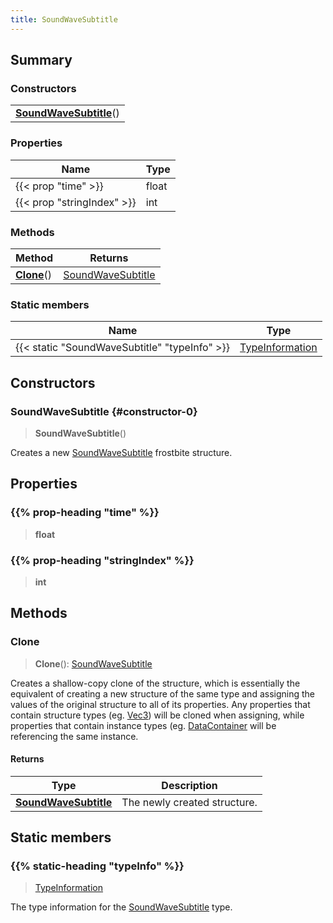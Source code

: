 ```yaml
---
title: SoundWaveSubtitle
---
```



## Summary
### Constructors
| |
| ----------- |
| **[SoundWaveSubtitle](#constructor-0)**() |

### Properties
| Name | Type |
| ---- | ---- |
| {{< prop "time" >}} | float |
| {{< prop "stringIndex" >}} | int |

### Methods
| Method | Returns |
| ------ | ---- |
| **[Clone](#clone)**() | [SoundWaveSubtitle](/vext/ref/fb/soundwavesubtitle) |

### Static members
| Name | Type |
| ---- | ---- |
| {{< static "SoundWaveSubtitle" "typeInfo" >}} | [TypeInformation](/vext/ref/shared/class/typeinformation) |

## Constructors
### SoundWaveSubtitle {#constructor-0}
> **SoundWaveSubtitle**()

Creates a new [SoundWaveSubtitle](/vext/ref/fb/soundwavesubtitle) frostbite structure.

## Properties
### {{% prop-heading "time" %}}
> **float**

### {{% prop-heading "stringIndex" %}}
> **int**

## Methods
### Clone
> **Clone**(): [SoundWaveSubtitle](/vext/ref/fb/soundwavesubtitle)

Creates a shallow-copy clone of the structure, which is essentially the equivalent of creating a new structure of the same type and assigning the values of the original structure to all of its properties. Any properties that contain structure types (eg. [Vec3](/vext/ref/shared/class/vec3)) will be cloned when assigning, while properties that contain instance types (eg. [DataContainer](/vext/ref/shared/class/datacontainer) will be referencing the same instance.

#### Returns
| Type | Description |
| ---- | ----------- |
| **[SoundWaveSubtitle](/vext/ref/fb/soundwavesubtitle)** | The newly created structure. |

## Static members
### {{% static-heading "typeInfo" %}}
> [TypeInformation](/vext/ref/shared/class/typeinformation)

The type information for the [SoundWaveSubtitle](/vext/ref/fb/soundwavesubtitle) type.

